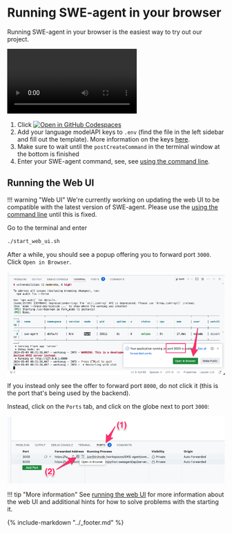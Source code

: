 # Running SWE-agent in your browser

Running SWE-agent in your browser is the easiest way to try out our project.

<video controls>
<source src=" https://github.com/princeton-nlp/SWE-agent/assets/13602468/44d60674-59ca-4986-9b22-7052a45cbed9" type="video/mp4">
</video>

1. Click [![Open in GitHub Codespaces](https://github.com/codespaces/badge.svg)](https://codespaces.new/princeton-nlp/SWE-agent)
2. Add your language modelAPI keys to `.env` (find the file in the left sidebar and fill out the template). More information on the keys [here](keys.md).
3. Make sure to wait until the `postCreateCommand` in the terminal window at the bottom is finished
4. Enter your SWE-agent command, see, see  [using the command line](../usage/cl_tutorial.md).

## Running the Web UI

!!! warning "Web UI"
    We're currently working on updating the web UI to be compatible with the latest version of SWE-agent.
    Please use the [using the command line](../usage/cl_tutorial.md) until this is fixed.

Go to the terminal and enter

```bash
./start_web_ui.sh
```

After a while, you should see a popup offering you to forward port `3000`. Click `Open in Browser`.

![port 3000 forwarding popup](../assets/open_port_default.png)

If you instead only see the offer to forward port `8000`, do not click it (this is the port that's being used by the backend).

Instead, click on the `Ports` tab, and click on the globe next to port `3000`:

![port 3000 forwarding manual](../assets/open_port_in_browser.png)

!!! tip "More information"
    See [running the web UI](../usage/web_ui.md) for more information about the
    web UI and additional hints for how to solve problems with the starting it.

{% include-markdown "../_footer.md" %}